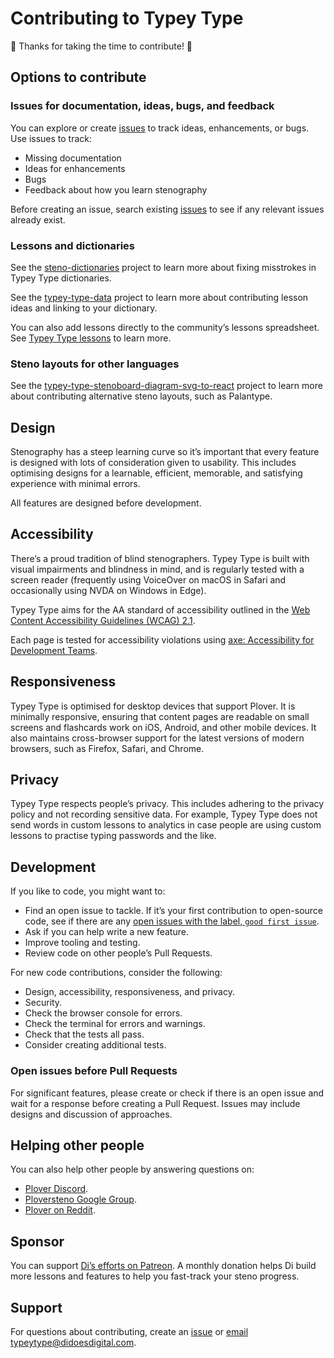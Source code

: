 # Contributing to Typey Type

🎉 Thanks for taking the time to contribute! 🎉

## Options to contribute

### Issues for documentation, ideas, bugs, and feedback

You can explore or create [issues](https://github.com/didoesdigital/typey-type/issues) to track ideas, enhancements, or bugs. Use issues to track:

- Missing documentation
- Ideas for enhancements
- Bugs
- Feedback about how you learn stenography

Before creating an issue, search existing [issues](https://github.com/didoesdigital/typey-type/issues) to see if any relevant issues already exist.

### Lessons and dictionaries

See the [steno-dictionaries](https://github.com/didoesdigital/steno-dictionaries) project to learn more about fixing misstrokes in Typey Type dictionaries.

See the [typey-type-data](https://github.com/didoesdigital/typey-type-data) project to learn more about contributing lesson ideas and linking to your dictionary.

You can also add lessons directly to the community’s lessons spreadsheet. See [Typey Type lessons](https://didoesdigital.com/typey-type/lessons) to learn more.

### Steno layouts for other languages

See the [typey-type-stenoboard-diagram-svg-to-react](https://github.com/didoesdigital/typey-type-stenoboard-diagram-svg-to-react) project to learn more about contributing alternative steno layouts, such as Palantype.

## Design

Stenography has a steep learning curve so it’s important that every feature is designed with lots of consideration given to usability. This includes optimising designs for a learnable, efficient, memorable, and satisfying experience with minimal errors.

All features are designed before development.

## Accessibility

There’s a proud tradition of blind stenographers. Typey Type is built with visual impairments and blindness in mind, and is regularly tested with a screen reader (frequently using VoiceOver on macOS in Safari and occasionally using NVDA on Windows in Edge).

Typey Type aims for the AA standard of accessibility outlined in the [Web Content Accessibility Guidelines (WCAG) 2.1](https://www.w3.org/WAI/standards-guidelines/wcag/).

Each page is tested for accessibility violations using [axe: Accessibility for Development Teams](https://www.deque.com/axe/).

## Responsiveness

Typey Type is optimised for desktop devices that support Plover. It is minimally responsive, ensuring that content pages are readable on small screens and flashcards work on iOS, Android, and other mobile devices. It also maintains cross-browser support for the latest versions of modern browsers, such as Firefox, Safari, and Chrome.

## Privacy

Typey Type respects people’s privacy. This includes adhering to the privacy policy and not recording sensitive data. For example, Typey Type does not send words in custom lessons to analytics in case people are using custom lessons to practise typing passwords and the like.

## Development

If you like to code, you might want to:

- Find an open issue to tackle. If it’s your first contribution to open-source code, see if there are any [open issues with the label, `good first issue`](https://github.com/didoesdigital/typey-type/issues?q=is%3Aopen+is%3Aissue+label%3A%22good+first+issue%22).
- Ask if you can help write a new feature.
- Improve tooling and testing.
- Review code on other people’s Pull Requests.

For new code contributions, consider the following:

- Design, accessibility, responsiveness, and privacy.
- Security.
- Check the browser console for errors.
- Check the terminal for errors and warnings.
- Check that the tests all pass.
- Consider creating additional tests.

### Open issues before Pull Requests

For significant features, please create or check if there is an open issue and wait for a response before creating a Pull Request. Issues may include designs and discussion of approaches.

## Helping other people

You can also help other people by answering questions on:

- [Plover Discord](https://discord.gg/0lQde43a6dGmAMp2).
- [Ploversteno Google Group](https://groups.google.com/forum/#!forum/ploversteno).
- [Plover on Reddit](https://www.reddit.com/r/Plover/).

## Sponsor

You can support [Di’s efforts on Patreon](https://www.patreon.com/didoesdigital). A monthly donation helps Di build more lessons and features to help you fast-track your steno progress.

## Support

For questions about contributing, create an [issue](https://github.com/didoesdigital/typey-type/issues) or <a href="mailto:typeytype@didoesdigital.com">email typeytype@didoesdigital.com</a>.

